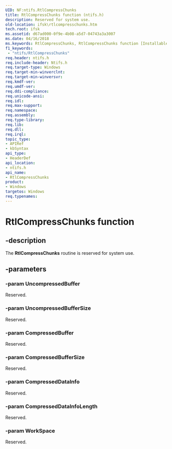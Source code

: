 ```yaml
---
UID: NF:ntifs.RtlCompressChunks
title: RtlCompressChunks function (ntifs.h)
description: Reserved for system use.
old-location: ifsk\rtlcompresschunks.htm
tech.root: ifsk
ms.assetid: d67ad000-0f9e-4b08-a5d7-04743a3a3007
ms.date: 04/16/2018
ms.keywords: RtlCompressChunks, RtlCompressChunks function [Installable File System Drivers], ifsk.rtlcompresschunks, ntifs/RtlCompressChunks, rtlref_5a8506ad-e74c-410f-9da3-18d3812601c3.xml
f1_keywords:
 - "ntifs/RtlCompressChunks"
req.header: ntifs.h
req.include-header: Ntifs.h
req.target-type: Windows
req.target-min-winverclnt: 
req.target-min-winversvr: 
req.kmdf-ver: 
req.umdf-ver: 
req.ddi-compliance: 
req.unicode-ansi: 
req.idl: 
req.max-support: 
req.namespace: 
req.assembly: 
req.type-library: 
req.lib: 
req.dll: 
req.irql: 
topic_type:
- APIRef
- kbSyntax
api_type:
- HeaderDef
api_location:
- ntifs.h
api_name:
- RtlCompressChunks
product:
- Windows
targetos: Windows
req.typenames: 
---
```


# RtlCompressChunks function


## -description


The <b>RtlCompressChunks</b> routine is reserved for system use. 


## -parameters




### -param UncompressedBuffer

<p>Reserved.</p>


### -param UncompressedBufferSize

Reserved.


### -param CompressedBuffer

Reserved.


### -param CompressedBufferSize

Reserved.


### -param CompressedDataInfo

Reserved.


### -param CompressedDataInfoLength

Reserved.


### -param WorkSpace

Reserved.





